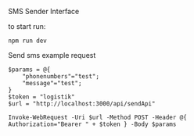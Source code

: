 SMS Sender Interface

to start run:

```
npm run dev
```

Send sms example request

```
$params = @{
    "phonenumbers"="test";
    "message"="test";
}
$token = "logistik"
$url = "http://localhost:3000/api/sendApi"

Invoke-WebRequest -Uri $url -Method POST -Header @{ Authorization="Bearer " + $token } -Body $params

```